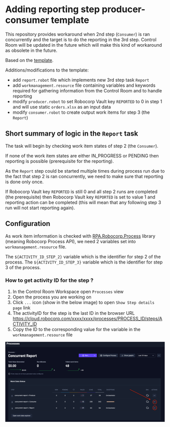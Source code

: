 # Adding reporting step producer-consumer template

This repository provides workaround when 2nd step (`Consumer`) is ran concurrently and the target is to do the reporting in the 3rd step.
Control Room will be updated in the future which will make this kind of workaround as obsolete in the future.

Based on the [template](https://robocorp.com/portal/robot/robocorp/template-producer-consumer).

Additions/modifications to the template:

- add `report.robot` file which implements new 3rd step task `Report`
- add `workmanagement.resource` file containing variables and keywords required for gathering information from the Control Room and to handle reporting
- modify `producer.robot` to set Robocorp Vault key `REPORTED` to 0 in step 1 and will use static `orders.xlsx` as an input data
- modify `consumer.robot` to create output work items for step 3 (the `Report`)

## Short summary of logic in the `Report` task

The task will begin by checking work item states of step 2 (the `Consumer`).

If none of the work item states are either IN_PROGRESS or PENDING then reporting is possible (prerequisite for the reporting).

As the `Report` step could be started multiple times during process run due to the fact that step 2 is ran concurrently, we need to make sure that reporting is done only once.

If Robocorp Vault key `REPORTED` is still 0 and all step 2 runs are completed (the prerequisite) then Robocorp Vault key `REPORTED` is set to value 1 and reporting action can
be completed (this will mean that any following step 3 run will not start reporting again).

## Configuration

As work item information is checked with [RPA.Robocorp.Process](https://robocorp.com/docs/libraries/rpa-framework/rpa-robocorp-process) library (meaning Robocorp Process API), we need 2 variables set into `workmanagement.resource` file.

The `${ACTIVITY_ID_STEP_2}` variable which is the identifier for step 2 of the process.
The `${ACTIVITY_ID_STEP_3}` variable which is the identifier for step 3 of the process.

### How to get activity ID for the step ?

1. In the Control Room Workspace open `Processes` view
2. Open the process you are working on
3. Click `...` icon (show in the below image) to open `Show Step details page` link
4. The activityID for the step is the last ID in the browser URL https://cloud.robocorp.com/xxxx/xxxx/processes/PROCESS_ID/steps/ACTIVITY_ID
5. Copy the ID to the corresponding value for the variable in the `workmanagement.resource` file

![Process with steps](activity_id_for_step.png)
